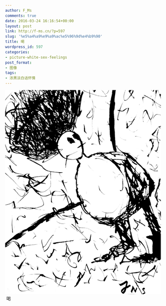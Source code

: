 ```yaml
---
author: F_Ms
comments: true
date: 2016-03-24 16:16:54+00:00
layout: post
link: http://f-ms.cn/?p=597
slug: '%e5%a4%a9%e9%a9%ac%e5%96%9d%e4%b9%90'
title: 喝
wordpress_id: 597
categories:
- picture-white-sex-feelings
post_format:
- 图像
tags:
- 浓黑淡白话怀情
---
```


![黑白-色情怀_F_Ms作品-初中[003]](/img/post/wp/2016/03/黑白-色情怀_F_Ms作品-初中003.jpg) 喝

